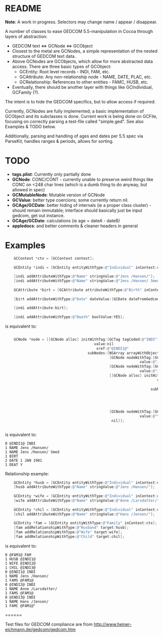 # README #

**Note**: A work in progress. Selectors may change name / appear / disappear.

A number of classes to ease GEDCOM 5.5-manipulation in Cocoa through layers of abstraction:

* GEDCOM text <=> GCNode <=> GCObject
* Closest to the metal are GCNodes, a simple representation of the nested structure of GEDCOM text data.
* Above GCNodes are GCObjects, which allow for more abstracted data access. There are three basic types of GCObject:
  * GCEntity: Root level records - INDI, FAM, etc.
  * GCAttribute: Any non-relationship node - NAME, DATE, PLAC, etc.
  * GCRelationship: References to other entities - FAMC, HUSB, etc.
* Eventually, there should be another layer with things like GCIndividual, GCFamily (?).

The intent is to hide the GEDCOM specifics, but to allow access if required.

Currently, GCNodes are fully implemented; a basic implementation of GCObject and its subclasses is done. Current work is being done on GCFile, focusing on correctly parsing a test-file called "simple.ged". See also Examples & TODO below.

Additionally, parsing and handling of ages and dates per 5.5 spec via ParseKit; handles ranges & periods, allows for sorting.


# TODO #

* **tags.plist**: Currently only partially done
* **GCNode**: CONC/CONT - currently unable to preserve weird things like CONC on <248 char lines (which is a dumb thing to do anyway, but allowed in spec)
* **GCMutableNode**: Mutable version of GCNode
* **GCValue**: better type coercions; some currently return nil.
* **GCAge/GCDate**: better hiding of internals (ie a proper class cluster) - should remain immutable; interface should basically just be input gedcom, get out instance.
* **GCAge/GCDate**: calculations (ie age = dateA - dateB)
* **appledocs**: and better comments & cleaner headers in general


# Examples #

``` objective-c
	GCContext *ctx = [GCContext context];
	
    GCEntity *indi = [GCEntity entityWithType:@"Individual" inContext:ctx];
	
	[indi addAttributeWithType:@"Name" stringValue:@"Jens /Hansen/"];
	[indi addAttributeWithType:@"Name" stringValue:@"Jens /Hansen/ Smed"];
    
	GCAttribute *birt = [GCAttribute attributeWithType:@"Birth" inContext:ctx];
    
	[birt addAttributeWithType:@"Date" dateValue:[GCDate dateFromGedcom:@"1 JAN 1901"]];
    
    [indi addAttribute:birt];
    
    [indi addAttributeWithType:@"Death" boolValue:YES];
```

is equivalent to:

``` objective-c

    GCNode *node = [[GCNode alloc] initWithTag:[GCTag tagCoded:@"INDI"] 
                                         value:nil
                                          xref:@"@INDI1@"
                                      subNodes:[NSArray arrayWithObjects:
                                                [GCNode nodeWithTag:[GCTag tagCoded:@"NAME"] 
                                                              value:@"Jens /Hansen/ Smed"],
                                                [GCNode nodeWithTag:[GCTag tagCoded:@"NAME"] 
                                                              value:@"Jens /Hansen/"],
                                                [[GCNode alloc] initWithTag:[GCTag tagCoded:@"BIRT"] 
                                                                      value:nil
                                                                       xref:nil
                                                                   subNodes:[NSArray arrayWithObjects:
                                                                             [GCNode nodeWithTag:[GCTag tagCoded:@"DATE"]
                                                                                                           value:@"1 JAN 1901"],
                                                                              nil]
                                                                             ],
                                                [GCNode nodeWithTag:[GCTag tagCoded:@"DEAT"] 
                                                              value:@"Y"],
                                                 nil]];
    

```

is equivalent to:

```
0 @INDI1@ INDI
1 NAME Jens /Hansen/
1 NAME Jens /Hansen/ Smed
1 BIRT
2 DATE 1 JAN 1901
1 DEAT Y
```

Relationship example:

```objective-c
	GCEntity *husb = [GCEntity entityWithType:@"Individual" inContext:ctx];
	[husb addAttributeWithType:@"Name" stringValue:@"Jens /Hansen/"];
	
	GCEntity *wife = [GCEntity entityWithType:@"Individual" inContext:ctx];
	[wife addAttributeWithType:@"Name" stringValue:@"Anne /Larsdatter/"];
	
	GCEntity *chil = [GCEntity entityWithType:@"Individual" inContext:ctx];
	[chil addAttributeWithType:@"Name" stringValue:@"Hans /Jensen/"];
	
    GCEntity *fam = [GCEntity entityWithType:@"Family" inContext:ctx];
	[fam addRelationshipWithType:@"Husband" target:husb];
	[fam addRelationshipWithType:@"Wife" target:wife];
	[fam addRelationshipWithType:@"Child" target:chil];
```

is equivalent to:

```
0 @FAM1@ FAM
1 HUSB @INDI1@
1 WIFE @INDI2@
1 CHIL @INDI3@
0 @INDI1@ INDI
1 NAME Jens /Hansen/
1 FAMS @FAM1@
0 @INDI2@ INDI
1 NAME Anne /Larsdatter/
1 FAMS @FAM1@
0 @INDI3@ INDI
1 NAME Hans /Jensen/
1 FAMC @FAM1@"
```

======

Test files for GEDCOM compliance are from http://www.heiner-eichmann.de/gedcom/gedcom.htm
